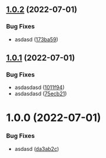 ## [1.0.2](https://github.com/furiozo-ga/eapp/compare/v1.0.1...v1.0.2) (2022-07-01)


### Bug Fixes

* asdasd ([173ba59](https://github.com/furiozo-ga/eapp/commit/173ba59f152cab4baf21aea2cc0caecb070954ac))

## [1.0.1](https://github.com/furiozo-ga/eapp/compare/v1.0.0...v1.0.1) (2022-07-01)


### Bug Fixes

* asdasdasd ([1011f94](https://github.com/furiozo-ga/eapp/commit/1011f947aac660fb796bfc1b21004fe722804e65))
* asdasdasd ([75ecb21](https://github.com/furiozo-ga/eapp/commit/75ecb2197c0d4c41d1819605acb67059765fc4e5))

# 1.0.0 (2022-07-01)


### Bug Fixes

* asdasd ([da3ab2c](https://github.com/furiozo-ga/eapp/commit/da3ab2c3b2bbe95643f98a807fd2ca4e2bb7bf40))
